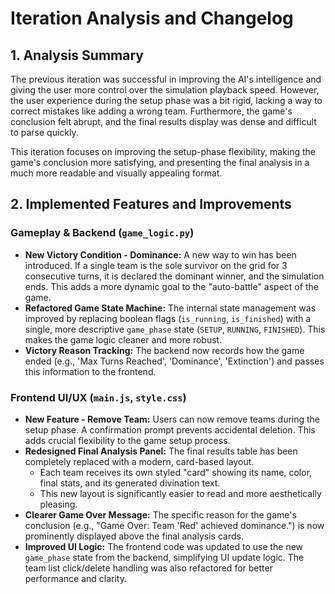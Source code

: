 # Iteration Analysis and Changelog

## 1. Analysis Summary
The previous iteration was successful in improving the AI's intelligence and giving the user more control over the simulation playback speed. However, the user experience during the setup phase was a bit rigid, lacking a way to correct mistakes like adding a wrong team. Furthermore, the game's conclusion felt abrupt, and the final results display was dense and difficult to parse quickly.

This iteration focuses on improving the setup-phase flexibility, making the game's conclusion more satisfying, and presenting the final analysis in a much more readable and visually appealing format.

## 2. Implemented Features and Improvements

### Gameplay & Backend (`game_logic.py`)
-   **New Victory Condition - Dominance:** A new way to win has been introduced. If a single team is the sole survivor on the grid for 3 consecutive turns, it is declared the dominant winner, and the simulation ends. This adds a more dynamic goal to the "auto-battle" aspect of the game.
-   **Refactored Game State Machine:** The internal state management was improved by replacing boolean flags (`is_running`, `is_finished`) with a single, more descriptive `game_phase` state (`SETUP`, `RUNNING`, `FINISHED`). This makes the game logic cleaner and more robust.
-   **Victory Reason Tracking:** The backend now records how the game ended (e.g., 'Max Turns Reached', 'Dominance', 'Extinction') and passes this information to the frontend.

### Frontend UI/UX (`main.js`, `style.css`)
-   **New Feature - Remove Team:** Users can now remove teams during the setup phase. A confirmation prompt prevents accidental deletion. This adds crucial flexibility to the game setup process.
-   **Redesigned Final Analysis Panel:** The final results table has been completely replaced with a modern, card-based layout.
    -   Each team receives its own styled "card" showing its name, color, final stats, and its generated divination text.
    -   This new layout is significantly easier to read and more aesthetically pleasing.
-   **Clearer Game Over Message:** The specific reason for the game's conclusion (e.g., "Game Over: Team 'Red' achieved dominance.") is now prominently displayed above the final analysis cards.
-   **Improved UI Logic:** The frontend code was updated to use the new `game_phase` state from the backend, simplifying UI update logic. The team list click/delete handling was also refactored for better performance and clarity.